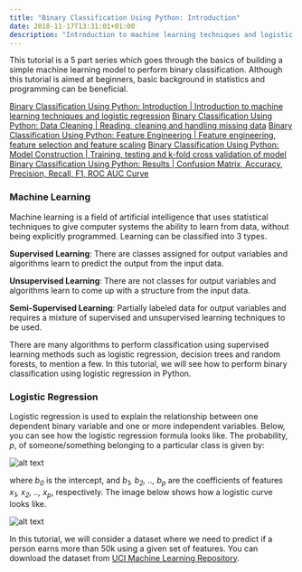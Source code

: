 ```yaml
---
title: "Binary Classification Using Python: Introduction"
date: 2018-11-17T13:31:01+01:00
description: "Introduction to machine learning techniques and logistic regression"
---
```


This tutorial is a 5 part series which goes through the basics of building a simple machine learning model to perform binary classification. Although this tutorial is aimed at beginners, basic background in statistics and programming can be beneficial.

[Binary Classification Using Python: Introduction | Introduction to machine learning techniques and logistic regression](https://ankuroh.com/programming/binary-classification-using-python-introduction/)
[Binary Classification Using Python: Data Cleaning | Reading, cleaning and handling missing data](https://ankuroh.com/programming/binary-classification-using-python-data-cleaning/)
[Binary Classification Using Python: Feature Engineering | Feature engineering, feature selection and feature scaling](https://ankuroh.com/programming/binary-classification-using-python-feature-engineering/)
[Binary Classification Using Python: Model Construction | Training, testing and k-fold cross validation of model](https://ankuroh.com/programming/binary-classification-using-python-model-construction/)
[Binary Classification Using Python: Results | Confusion Matrix, Accuracy, Precision, Recall, F1, ROC AUC Curve](https://ankuroh.com/programming/binary-classification-using-python-results/)

### Machine Learning

Machine learning is a field of artificial intelligence that uses statistical techniques to give computer systems the ability to learn from data, without being explicitly programmed. Learning can be classified into 3 types.

__Supervised Learning__: There are classes assigned for output variables and algorithms learn to predict the output from the input data.

__Unsupervised Learning__: There are not classes for output variables and algorithms learn to come up with a structure from the input data.

__Semi-Supervised Learning__: Partially labeled data for output variables and requires a mixture of supervised and unsupervised learning techniques to be used.

There are many algorithms to perform classification using supervised learning methods such as logistic regression, decision trees and random forests, to mention a few. In this tutorial, we will see how to perform binary classification using logistic regression in Python.

### Logistic Regression

Logistic regression is used to explain the relationship between one dependent binary variable and one or more independent variables. Below, you can see how the logistic regression formula looks like. The probability, *p*, of someone/something belonging to a particular class is given by:

![alt text](https://images2.imgbox.com/aa/d9/M0IAUMTa_o.png "Logistic Regression Formula")

where *b<sub>0</sub>* is the intercept, and *b<sub>1</sub>, b<sub>2</sub>, .., b<sub>p</sub>* are the coefficients of features *x<sub>1</sub>, x<sub>2</sub>, .., x<sub>p</sub>*, respectively. The image below shows how a logistic curve looks like.

![alt text](https://images2.imgbox.com/c6/0d/gZFdw48D_o.png "Logistic Curve")

In this tutorial, we will consider a dataset where we need to predict if a person earns more than 50k using a given set of features. You can download the dataset from [UCI Machine Learning Repository](https://archive.ics.uci.edu/ml/datasets/adult).